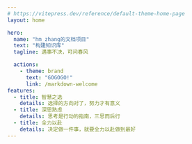 ```yaml
---
# https://vitepress.dev/reference/default-theme-home-page
layout: home

hero:
  name: "hm_zhang的文档项目"
  text: "构建知识库"
  tagline: 遇事不决，可问春风

  actions:
    - theme: brand
      text: "GOGOGO!"
      link: /markdown-welcome
features:
  - title: 智慧之选
    details: 选择的方向对了，努力才有意义
  - title: 深思熟虑
    details: 思考是行动的指南，三思而后行
  - title: 全力以赴
    details: 决定做一件事，就要全力以赴做到最好
---
```


